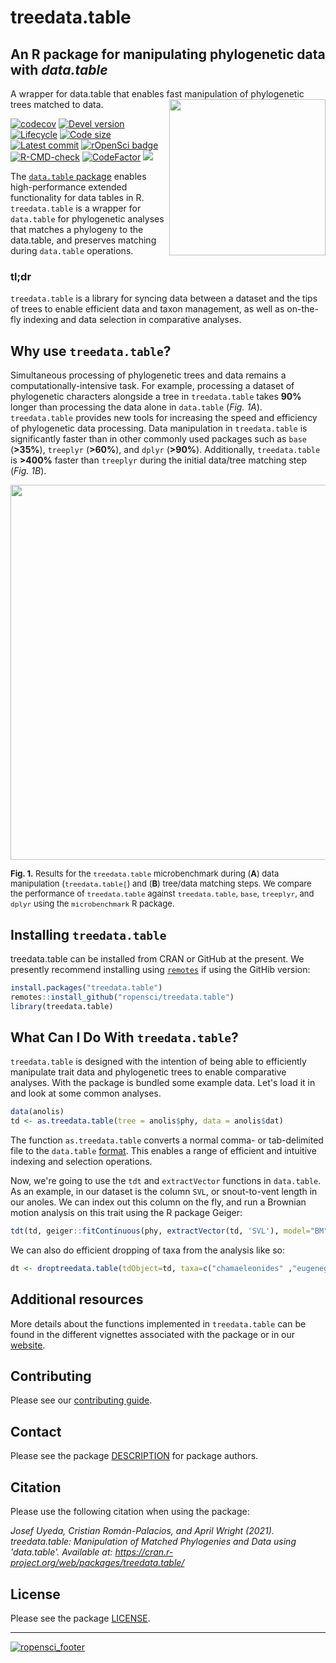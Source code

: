 # treedata.table
##  An R package for manipulating phylogenetic data with _data.table_
A wrapper for data.table that enables fast manipulation of  phylogenetic trees matched to data. <img src='man/figures/logo.png' align="right" height="250" />

<!-- badges: start -->
[![codecov](https://codecov.io/gh/ropensci/treedata.table/branch/master/graph/badge.svg)](https://codecov.io/gh/ropensci/treedata.table)
[![Devel version](https://img.shields.io/badge/devel%20version-0.1.0-blue.svg)](https://github.com/ropensci/treedata.table)
[![Lifecycle](https://img.shields.io/badge/lifecycle-ropensci/treedata.table-blue.svg)](https://www.tidyverse.org/lifecycle/#ropensci/treedata.table)
[![Code size](https://img.shields.io/github/languages/code-size/ropensci/treedata.table.svg)](https://github.com/ropensci/treedata.table)
[![Latest commit](https://img.shields.io/github/last-commit/ropensci/treedata.table.svg)](https://github.com/ropensci/treedata.table/commits/master)
[![rOpenSci badge](https://badges.ropensci.org/156_status.svg)](https://github.com/ropensci/onboarding/issues/367)
[![R-CMD-check](https://github.com/ropensci/treedata.table/workflows/R-CMD-check/badge.svg)](https://github.com/ropensci/treedata.table/actions)
[![CodeFactor](https://www.codefactor.io/repository/github/ropensci/treedata.table/badge)](https://www.codefactor.io/repository/github/ropensci/treedata.table)
[![](https://cranlogs.r-pkg.org/badges/treedata.table)](https://cran.r-project.org/package=treedata.table)
<!-- badges: end -->

The [`data.table` package](https://github.com/Rdatatable/data.table) enables high-performance extended functionality for
data tables in R. `treedata.table` is a wrapper for `data.table` for phylogenetic analyses that matches a phylogeny to the
data.table, and preserves matching during `data.table` operations.


### tl;dr

`treedata.table` is a library for syncing data between a dataset and the tips of trees to enable efficient data and taxon management, as well as on-the-fly indexing and data selection in comparative analyses.


## Why use `treedata.table`?

Simultaneous processing of phylogenetic trees and data remains a computationally-intensive task. For example, processing a dataset of phylogenetic characters alongside a tree in `treedata.table` takes **90%** longer than processing the data alone in `data.table` (*Fig. 1A*). `treedata.table` provides new tools for increasing the speed and efficiency of phylogenetic data processing. Data manipulation in `treedata.table` is significantly faster than in other commonly used packages such as `base` (**>35%**), `treeplyr` (**>60%**), and `dplyr` (**>90%**). Additionally, `treedata.table` is **>400%** faster than `treeplyr` during the initial data/tree matching step (*Fig. 1B*).  

<div style="text-align:center">
<img src='man/figures/bench_TDT_Aug14.png' align="middle"width="600" />
</div>

 <font size="2"> **Fig. 1.** Results for the `treedata.table` microbenchmark during (**A**) data manipulation (`treedata.table[`) and (**B**) tree/data matching steps. We compare the performance of `treedata.table` against `treedata.table`, `base`, `treeplyr`, and `dplyr` using the `microbenchmark` R package.</font>


## Installing `treedata.table`

treedata.table can be installed from CRAN or GitHub at the present. We presently recommend installing using
[`remotes`](https://cran.r-project.org/web/packages/remotes/index.html) if using the GitHib version:
```r
install.packages("treedata.table")
remotes::install_github("ropensci/treedata.table")
library(treedata.table)
 ```


## What Can I Do With `treedata.table`?

`treedata.table` is designed with the intention of being able to efficiently manipulate trait data and
phylogenetic trees to enable comparative analyses. With the package is bundled some example data. Let's load it in and look at some common analyses.

```r
data(anolis)
td <- as.treedata.table(tree = anolis$phy, data = anolis$dat)
```

The function `as.treedata.table` converts a normal comma- or tab-delimited file to the `data.table` [format](https://cran.r-project.org/web/packages/data.table/vignettes/datatable-intro.html). This enables a range of efficient and intuitive indexing and selection operations.

Now, we're going to use the `tdt` and `extractVector` functions in `data.table`. As an example, in our dataset is the column `SVL`, or snout-to-vent length in our anoles. We can index out this column on the fly, and run a Brownian motion analysis on this trait using the R package Geiger:

```r
tdt(td, geiger::fitContinuous(phy, extractVector(td, 'SVL'), model="BM", ncores=1))
```

We can also do efficient dropping of taxa from the analysis like so:

```r
dt <- droptreedata.table(tdObject=td, taxa=c("chamaeleonides" ,"eugenegrahami" ))
```

## Additional resources

More details about the functions implemented in `treedata.table` can be found in the different vignettes associated with the package or in our [website](https://ropensci.github.io/treedata.table/).

## Contributing

Please see our [contributing guide](CONTRIBUTING).

## Contact

Please see the package [DESCRIPTION](DESCRIPTION) for package authors.

## Citation

Please use the following citation when using the package:

*Josef Uyeda, Cristian Román-Palacios, and April Wright (2021). treedata.table: Manipulation of Matched Phylogenies and Data using 'data.table'. Available at: https://cran.r-project.org/web/packages/treedata.table/*


## License

Please see the package [LICENSE](LICENSE).


---

[![ropensci_footer](https://ropensci.org/public_images/ropensci_footer.png)](https://ropensci.org)
